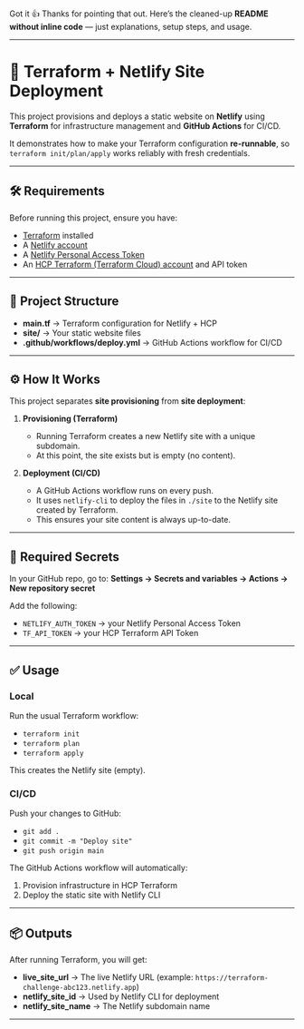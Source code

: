 Got it 👍 Thanks for pointing that out. Here’s the cleaned-up **README without inline code** — just explanations, setup steps, and usage.

---

# 🚀 Terraform + Netlify Site Deployment

This project provisions and deploys a static website on **Netlify** using **Terraform** for infrastructure management and **GitHub Actions** for CI/CD.

It demonstrates how to make your Terraform configuration **re-runnable**, so `terraform init/plan/apply` works reliably with fresh credentials.

---

## 🛠 Requirements

Before running this project, ensure you have:

- [Terraform](https://developer.hashicorp.com/terraform/downloads) installed
- A [Netlify account](https://www.netlify.com/)
- A [Netlify Personal Access Token](https://docs.netlify.com/cli/get-started/#obtain-a-token)
- An [HCP Terraform (Terraform Cloud) account](https://app.terraform.io/) and API token

---

## 📂 Project Structure

- **main.tf** → Terraform configuration for Netlify + HCP
- **site/** → Your static website files
- **.github/workflows/deploy.yml** → GitHub Actions workflow for CI/CD

---

## ⚙️ How It Works

This project separates **site provisioning** from **site deployment**:

1. **Provisioning (Terraform)**

   - Running Terraform creates a new Netlify site with a unique subdomain.
   - At this point, the site exists but is empty (no content).

2. **Deployment (CI/CD)**

   - A GitHub Actions workflow runs on every push.
   - It uses `netlify-cli` to deploy the files in `./site` to the Netlify site created by Terraform.
   - This ensures your site content is always up-to-date.

---

## 🔑 Required Secrets

In your GitHub repo, go to:
**Settings → Secrets and variables → Actions → New repository secret**

Add the following:

- `NETLIFY_AUTH_TOKEN` → your Netlify Personal Access Token
- `TF_API_TOKEN` → your HCP Terraform API Token

---

## ✅ Usage

### Local

Run the usual Terraform workflow:

- `terraform init`
- `terraform plan`
- `terraform apply`

This creates the Netlify site (empty).

### CI/CD

Push your changes to GitHub:

- `git add .`
- `git commit -m "Deploy site"`
- `git push origin main`

The GitHub Actions workflow will automatically:

1. Provision infrastructure in HCP Terraform
2. Deploy the static site with Netlify CLI

---

## 📦 Outputs

After running Terraform, you will get:

- **live_site_url** → The live Netlify URL (example: `https://terraform-challenge-abc123.netlify.app`)
- **netlify_site_id** → Used by Netlify CLI for deployment
- **netlify_site_name** → The Netlify subdomain name

---
